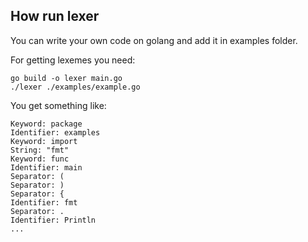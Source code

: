 ## How run lexer

You can write your own code on golang and add it in examples folder.

For getting lexemes you need:
```
go build -o lexer main.go
./lexer ./examples/example.go 
```

You get something like:
```
Keyword: package
Identifier: examples
Keyword: import
String: "fmt"
Keyword: func
Identifier: main
Separator: (
Separator: )
Separator: {
Identifier: fmt
Separator: .
Identifier: Println
...
```